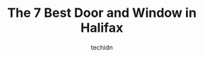 ---
layout: ampstory
image: https://i0.wp.com/www.auto.or.id/wp-content/uploads/2023/06/polytech-windows-doors-0-halifax-1686324287.jpeg?resize=640,853
author: techidn
featured: false
description: Halifax, Nova Scotia, Canada is a haven for Door and Window enthusiasts, boasting an impressive array of 7 top-notch establishments. Whether youre a seasoned connoisseur or simply curious t
title: The 7 Best Door and Window in Halifax
cover:
   title: The 7 Best Door and Window in Halifax
   subtitle: AUTO.OR.ID
   background: https://www.auto.or.id/wp-content/uploads/2023/06/polytech-windows-doors-0-halifax-1686324287.jpeg

pages: 
 - layout: thirds
   top: <h1>#1 Nova Doors And Windows Ltd</h1>
   bottom: "<p>I think the worst possible renovation experience I have ever had in my entire life thinking going with a bigger company that actually manufactures their own windows. It w</p>"
   background: https://www.auto.or.id/wp-content/uploads/2023/06/polytech-windows-doors-1-halifax-1686324288.jpeg
   backgroundblur: true
 - layout: thirds
   top: <h1>#2 Metro Windows and Doors Ltd</h1>
   bottom: "<p>90 Raddall Ave, Dartmouth, NS B3B 1T2, Canada</p>"
   background: https://www.auto.or.id/wp-content/uploads/2023/06/polytech-windows-doors-2-halifax-1686324289.jpeg
   cta:
      link: https://www.auto.or.id/the-7-best-door-and-window-in-halifax/
      text: The 7 Best Door and Window in Halifax
 - layout: thirds
   top: <h1>#3 Pars Glass Ltd</h1>
   bottom: "<p>50 Akerley Blvd, Dartmouth, NS B3B 1R8, Canada</p>"
   background: https://images.unsplash.com/photo-1583169215889-68d12eea7c1e?ixlib=rb-4.0.3&ixid=MnwxMjA3fDB8MHxwaG90by1wYWdlfHx8fGVufDB8fHx8&auto=format&fit=crop&w=640&h=853&q=80
   cta:
      link: https://www.auto.or.id/the-7-best-door-and-window-in-halifax/
      text: The 7 Best Door and Window in Halifax
 - layout: thirds
   top: <h1>#4 Kinstone Glass</h1>
   bottom: "<p>40 Crane Lake Dr, Halifax, NS B3S 1B4, Canada</p>"
   background: https://images.unsplash.com/photo-1567449394863-577a4311b51c?ixlib=rb-4.0.3&ixid=MnwxMjA3fDB8MHxwaG90by1wYWdlfHx8fGVufDB8fHx8&auto=format&fit=crop&w=640&h=853&q=80
   cta:
      link: https://www.auto.or.id/the-7-best-door-and-window-in-halifax/
      text: The 7 Best Door and Window in Halifax
 - layout: thirds
   top: <h1>#5 Halifax Glass & Mirror Ltd</h1>
   bottom: "<p>117 Cutler Ave, Dartmouth, NS B3B 0J5, Canada</p>"
   background: https://images.unsplash.com/photo-1471479917193-f00955256257?ixlib=rb-4.0.3&ixid=MnwxMjA3fDB8MHxwaG90by1wYWdlfHx8fGVufDB8fHx8&auto=format&fit=crop&w=640&h=853&q=80
   cta:
      link: https://www.auto.or.id/the-7-best-door-and-window-in-halifax/
      text: The 7 Best Door and Window in Halifax
 - layout: thirds
   top: <h1>#6 Windows Plus Home Improvement Inc.</h1>
   bottom: "<p>95 Akerley Blvd, Dartmouth, NS B3B 1R7, Canada</p>"
   background: https://images.unsplash.com/photo-1637160969382-6562ca0d1435?ixlib=rb-4.0.3&ixid=MnwxMjA3fDB8MHxwaG90by1wYWdlfHx8fGVufDB8fHx8&auto=format&fit=crop&w=640&h=853&q=80
   cta:
      link: https://www.auto.or.id/the-7-best-door-and-window-in-halifax/
      text: The 7 Best Door and Window in Halifax
 - layout: thirds
   top: <h1>#7 PolyTech Windows & Doors</h1>
   bottom: "<p>41 Williams Ave, Dartmouth, NS B3B 2E3, Canada</p>"
   background: https://images.unsplash.com/photo-1636325778435-585ed877d753?ixlib=rb-4.0.3&ixid=MnwxMjA3fDB8MHxwaG90by1wYWdlfHx8fGVufDB8fHx8&auto=format&fit=crop&w=640&h=853&q=80
   cta:
      link: https://www.auto.or.id/the-7-best-door-and-window-in-halifax/
      text: The 7 Best Door and Window in Halifax
 - layout: thirds
   middle: Continue reading...
   background: https://images.unsplash.com/photo-1628188859552-132bbeac6204?ixlib=rb-4.0.3&ixid=MnwxMjA3fDB8MHxwaG90by1wYWdlfHx8fGVufDB8fHx8&auto=format&fit=crop&w=640&h=853&q=80
   cta:
      link: https://www.auto.or.id/the-7-best-door-and-window-in-halifax/
      text: The 7 Best Door and Window in Halifax

---